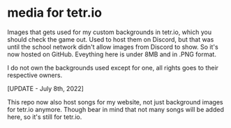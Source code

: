 # media for tetr.io
Images that gets used for my custom backgrounds in tetr.io, which you should check the game out. Used to host them on Discord, but that was until the school network didn't allow images from Discord to show. So it's now hosted on GitHub. Eveything here is under 8MB and in .PNG format.

I do not own the backgrounds used except for one, all rights goes to their respective owners.

[UPDATE - July 8th, 2022]

This repo now also host songs for my website, not just background images for tetr.io anymore. Though bear in mind that not many songs will be added here, so it's still for tetr.io.
